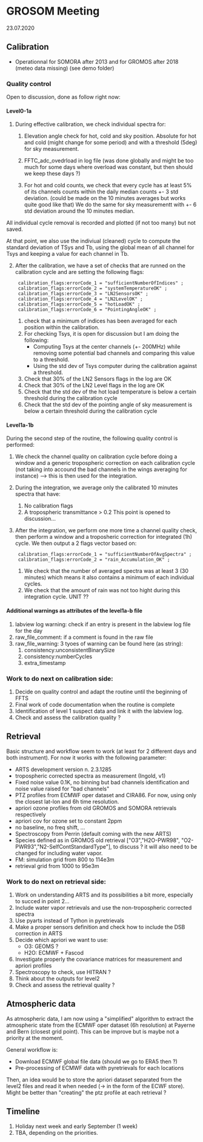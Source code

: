 # GROSOM Meeting

23.07.2020

## Calibration
* Operationnal for SOMORA after 2013 and for GROMOS after 2018 (meteo data missing) (see demo folder)

### Quality control 
Open to discussion, done as follow right now:

#### Level0-1a
1. During effective calibration, we check individual spectra for:

    1. Elevation angle check for hot, cold and sky position. Absolute for hot and cold (might change for some period) and with a threshold (5deg) for sky measurement.
    
    2. FFTC_adc_ovedrload in log file (was done globally and might be too much for some days where overload was constant, but then should we keep these days ?)

    3. For hot and cold counts, we check that every cycle has at least 5% of its channels counts within the daily median counts +- 3 std deviation. (could be made on the 10 minutes averages but works quite good like that) We do the same for sky measurementt with +- 6 std deviation around the 10 minutes median.

All individual cycle removal is recorded and plotted (if not too many) but not saved. 

At that point, we also use the indiviual (cleaned) cycle to compute the standard deviation of TSys and Tb, using the global mean of all channel for Tsys and keeping a value for each channel in Tb.

2. After the calibration, we have a set of checks that are runned on the calibration cycle and are setting the following flags:

  		calibration_flags:errorCode_1 = "sufficientNumberOfIndices" ;
  		calibration_flags:errorCode_2 = "systemTemperatureOK" ;
  		calibration_flags:errorCode_3 = "LN2SensorsOK" ;
  		calibration_flags:errorCode_4 = "LN2LevelOK" ;
  		calibration_flags:errorCode_5 = "hotLoadOK" ;
  		calibration_flags:errorCode_6 = "PointingAngleOK" ;

    1. check that a minimum of indices has been averaged for each position within the calibration.
    2. For checking Tsys, it is open for discussion but I am doing the following:
        * Computing Tsys at the center channels (+- 200MHz) while removing some potential bad channels and comparing this value to a threshold.
        * Using the std dev of Tsys computer during the calibration against a threshold.
    3. Check that 30% of the LN2 Sensors flags in the log are OK
    4. Check that 30% of the LN2 Level flags in the log are OK
    5. Check that the std dev of the hot load temperature is below a certain threshold during the calibration cycle
    6. Check that the std dev of the pointing angle of sky measurement is below a certain threshold during the calibration cycle

#### Level1a-1b
During the second step of the routine, the following quality control is performed:
1. We check the channel quality on calibration cycle before doing a window and a generic tropospheric correction on each calibration cycle (not taking into accound the bad channels in the wings averaging for instance) --> this is then used for the integration.

2. During the integration, we average only the calibrated 10 minutes spectra that have:
    1. No calibration flags
    2. A tropospheric transmittance > 0.2 
This point is opened to discussion...

3. After the integration, we perform one more time a channel quality check, then perform a window and a troposheric correction for integrated (1h) cycle. We then output a 2 flags vector based on:

  		calibration_flags:errorCode_1 = "sufficientNumberOfAvgSpectra" ;
  		calibration_flags:errorCode_2 = "rain_Accumulation_OK" ;

    1. We check that the number of averaged spectra was at least 3 (30 minutes) which means it also contains a minimum of each individual cycles. 
    2. We check that the amount of rain was not too hight during this integration cycle. UNIT ??

#### Additional warnings as attributes of the level1a-b file
1. labview log warning: check if an entry is present in the labview log file for the day
2. raw_file_comment: if a comment is found in the raw file
3. raw_file_warning: 3 tyoes of warning can be found here (as string):
    1. consistency:unconsistentBinarySize
    2. consistency:numberCycles
    3. extra_timestamp

### Work to do next on calibration side:
1. Decide on quality control and adapt the routine until the beginning of FFTS
2. Final work of code documentation when the routine is complete
3. Identification of level 1 suspect data and link it with the labview log.
9. Check and assess the calibration quality ?

## Retrieval

Basic structure and workflow seem to work (at least for 2 different days and both instrument).
For now it works with the following parameter:
* ARTS development version n. 2.3.1285
* tropospheric corrected spectra as measurement (Ingold, v1)
* Fixed noise value 0.1K, no binning but bad channels identification and noise value raised for "bad channels"
* PTZ profiles from ECMWF oper dataset and CIRA86. For now, using only the closest lat-lon and 6h time resolution.
* apriori ozone profiles from old GROMOS and SOMORA retrievals respectively
* apriori cov for ozone set to constant 2ppm
* no baseline, no freq shift, ...
* Spectroscopy from Perrin (default coming with the new ARTS)
* Species defined as in GROMOS old retrieval ["O3","H2O-PWR98", "O2-PWR93","N2-SelfContStandardType"], to discuss ? it will also need to be changed for including water vapor.
* FM: simulation grid from 800 to 114e3m
* retrieval grid from 1000 to 95e3m

### Work to do next on retrieval side:
1. Work on understanding ARTS and its possibilities a bit more, especially to succed in point 2...
2. Include water vapor retrievals and use the non-tropospheric corrected spectra
3. Use pyarts instead of Tython in pyretrievals
4. Make a proper sensors definition and check how to include the DSB correction in ARTS
5. Decide which apriori we want to use:
    * O3: GEOMS ?
    * H2O: ECMWF + Fascod
6. Investigate properly the covariance matrices for measurement and apriori profiles
7. Spectroscopy to check, use HITRAN ?
8. Think about the outputs for level2
9. Check and assess the retrieval quality ?

## Atmospheric data
As atmospheric data, I am now using a "simplified" algorithm to extract the atmospheric state from the ECMWF oper dataset (6h resolution) at Payerne and Bern (closest grid point). This can be improve but is maybe not a priority at the moment.

General workflow is:
* Download ECMWF global file data (should we go to ERA5 then ?)
* Pre-processing of ECMWF data with pyretrievals for each locations

Then, an idea would be to store the apriori dataset separated from the level2 files and read it when needed (-> in the form of the ECWF store). Might be better than "creating" the ptz profile at each retrieval ? 

## Timeline
1. Holiday next week and early September (1 week)
2. TBA, depending on the priorities.

